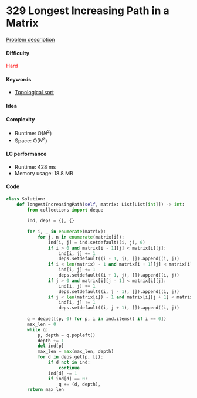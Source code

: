 329 Longest Increasing Path in a Matrix   
=======================
[Problem description](https://leetcode.com/problems/longest-increasing-path-in-a-matrix/)

#### Difficulty
<span style="color:red">Hard</span>

#### Keywords
- [Topological sort](../categories/topological_sort.md)
  
#### Idea



#### Complexity
- Runtime: O($N^2$)
- Space: O($N^2$)
  
#### LC performance
- Runtime: 428 ms
- Memory usage: 18.8 MB

#### Code
```python
class Solution:
    def longestIncreasingPath(self, matrix: List[List[int]]) -> int:
        from collections import deque
        
        ind, deps = {}, {}
        
        for i, _ in enumerate(matrix):
            for j, n in enumerate(matrix[i]):
                ind[i, j] = ind.setdefault((i, j), 0)
                if i > 0 and matrix[i - 1][j] < matrix[i][j]:
                    ind[i, j] += 1
                    deps.setdefault((i - 1, j), []).append((i, j))
                if i < len(matrix) - 1 and matrix[i + 1][j] < matrix[i][j]:
                    ind[i, j] += 1
                    deps.setdefault((i + 1, j), []).append((i, j))
                if j > 0 and matrix[i][j - 1] < matrix[i][j]:
                    ind[i, j] += 1
                    deps.setdefault((i, j - 1), []).append((i, j))
                if j < len(matrix[i]) - 1 and matrix[i][j + 1] < matrix[i][j]:
                    ind[i, j] += 1
                    deps.setdefault((i, j + 1), []).append((i, j))
        
        q = deque([(p, 0) for p, i in ind.items() if i == 0])
        max_len = 0
        while q:
            p, depth = q.popleft()
            depth += 1
            del ind[p]
            max_len = max(max_len, depth)
            for d in deps.get(p, []):
                if d not in ind:
                    continue
                ind[d] -= 1
                if ind[d] == 0:
                    q += (d, depth),
        return max_len
```
